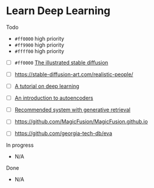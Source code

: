 # Learn Deep Learning

Todo

- `#ff0000` high priority
- `#ff9900` high priority
- `#ffff00` high priority

- [ ] `#ff0000` [The illustrated stable diffusion](https://jalammar.github.io/illustrated-stable-diffusion/)
- [ ] https://stable-diffusion-art.com/realistic-people/
- [ ] [A tutorial on deep learning](https://cs.stanford.edu/~quocle/tutorial2.pdf)
- [ ] [An introduction to autoencoders](https://arxiv.org/pdf/2201.03898.pdf)
- [ ] [Recommended system with generative retrieval](https://shashankrajput.github.io/Generative.pdf)
- [ ] https://github.com/MagicFusion/MagicFusion.github.io
- [ ] https://github.com/georgia-tech-db/eva


In progress

- N/A

Done

- N/A
